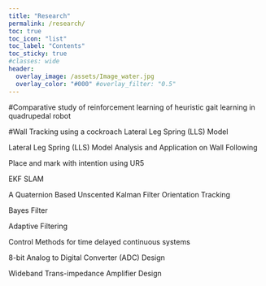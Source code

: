 ```yaml
---
title: "Research"
permalink: /research/
toc: true
toc_icon: "list"
toc_label: "Contents"
toc_sticky: true
#classes: wide
header:
  overlay_image: /assets/Image_water.jpg
  overlay_color: "#000" #overlay_filter: "0.5"
---
```


#Comparative study of reinforcement learning of heuristic gait learning in quadrupedal robot

#Wall Tracking using a cockroach Lateral Leg Spring (LLS) Model

Lateral Leg Spring (LLS) Model Analysis and Application on Wall Following

Place and mark with intention using UR5

EKF SLAM

A Quaternion Based Unscented Kalman Filter Orientation Tracking

Bayes Filter

Adaptive Filtering

Control Methods for time delayed continuous systems


8-bit Analog to Digital Converter (ADC) Design

Wideband Trans-impedance Amplifier Design

